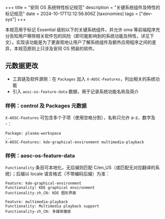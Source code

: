 +++
title = "安同 OS 系统特性标记规范"
description = "关键系统组件及特性的标记规范"
date = 2024-10-17T12:12:56.606Z
[taxonomies]
tags = ["dev-sys"]
+++

本规范用于标记 Essential 级别以下的关键系统组件，并允许 oma 等前端程序充分告知用户移除相关软件包的风险（即可能影响到的系统功能及特性，详见下文）。实现该功能是为了更直观地让用户了解系统组件及额外应用程序之间的差异，本规范原则上只涉及安同 OS 预装的软件。

元数据更改
---

- 工具链及软件源侧：在 `Packages` 加入 `X-AOSC-Features`，列出相关的系统功能
- 引入 `aosc-os-feature-data` 数据，用于记录系统功能名称及简介

### 样例：control 及 Packages 元数据

`X-AOSC-Features` 可包含多个子项（使用空格分割），名称只允许 a-z、数字及 -：

```
Package: plasma-workspace
...
X-AOSC-Features: kde-graphical-environment multimedia-playback
```

### 样例：aosc-os-feature-data

`Functionality` 条目可本地化，无后缀则匹配 C/en_US（或匹配无对应翻译的系统）；后缀以 locale 语言格式（不带编码后缀）为准：

```
Feature: kde-graphical-environment
Functionality: KDE graphical environment
Functionality-zh_CN: KDE 图形界面

Feature: multimedia-playback
Functionality: Multimedia playback support
Functionality-zh_CN: 多媒体播放
```

